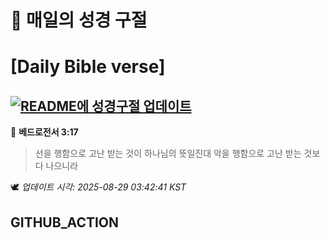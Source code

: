 # 🙏 매일의 성경 구절
# [Daily Bible verse]
## [![README에 성경구절 업데이트](https://github.com/DONGSUKA/first_test/actions/workflows/update-readme-bible.yml/badge.svg)](https://github.com/DONGSUKA/first_test/actions/workflows/update-readme-bible.yml)
<!-- START_BIBLE_VERSE -->
📖 **베드로전서 3:17**
> 선을 행함으로 고난 받는 것이 하나님의 뜻일진대 악을 행함으로 고난 받는 것보다 나으니라

🕊️ _업데이트 시각: 2025-08-29 03:42:41 KST_
  <!-- END_BIBLE_VERSE -->
## GITHUB_ACTION
